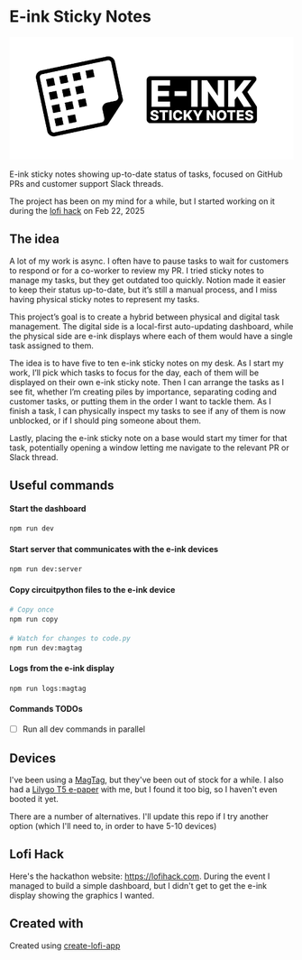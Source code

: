 # E-ink Sticky Notes

![Logo](./logo.png)

E-ink sticky notes showing up-to-date status of tasks, focused on GitHub PRs and customer support Slack threads.

The project has been on my mind for a while, but I started working on it during the [lofi hack](https://lofihack.com/) on Feb 22, 2025

## The idea

A lot of my work is async. I often have to pause tasks to wait for customers to respond or for a co-worker to review my PR. I tried sticky notes to manage my tasks, but they get outdated too quickly. Notion made it easier to keep their status up-to-date, but it’s still a manual process, and I miss having physical sticky notes to represent my tasks.

This project’s goal is to create a hybrid between physical and digital task management. The digital side is a local-first auto-updating dashboard, while the physical side are e-ink displays where each of them would have a single task assigned to them.

The idea is to have five to ten e-ink sticky notes on my desk. As I start my work, I’ll pick which tasks to focus for the day, each of them will be displayed on their own e-ink sticky note. Then I can arrange the tasks as I see fit, whether I’m creating piles by importance, separating coding and customer tasks, or putting them in the order I want to tackle them. As I finish a task, I can physically inspect my tasks to see if any of them is now unblocked, or if I should ping someone about them.

Lastly, placing the e-ink sticky note on a base would start my timer for that task, potentially opening a window letting me navigate to the relevant PR or Slack thread.

## Useful commands

#### Start the dashboard

```bash
npm run dev
```

#### Start server that communicates with the e-ink devices

```bash
npm run dev:server
```

#### Copy circuitpython files to the e-ink device

```bash
# Copy once
npm run copy

# Watch for changes to code.py
npm run dev:magtag
```

#### Logs from the e-ink display

```bash
npm run logs:magtag
```

#### Commands TODOs

- [ ] Run all dev commands in parallel

## Devices

I've been using a [MagTag](https://www.adafruit.com/product/4800), but they've been out of stock for a while. I also had a [Lilygo T5 e-paper](https://lilygo.cc/products/t5-4-7-inch-e-paper-v2-3) with me, but I found it too big, so I haven't even booted it yet.

There are a number of alternatives. I'll update this repo if I try another option (which I'll need to, in order to have 5-10 devices)

## Lofi Hack

Here's the hackathon website: https://lofihack.com. During the event I managed to build a simple dashboard, but I didn't get to get the e-ink display showing the graphics I wanted.

## Created with

Created using [create-lofi-app](https://www.npmjs.com/package/create-lofi-app)
